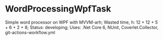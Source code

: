 # WordProcessingWpfTask

Simple word processor on WPF with MVVM-arh; 
Wasted time, h: 12 + 12 + 5 + 6 + 2 + 8;
Status: developing;
Uses: .Net Core 6, NUnit, Coverlet.Collector, git-actions-workflow.yml
